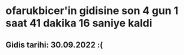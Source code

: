 # ofarukbicer'in gidisine son 4 gun 1 saat 41 dakika 16 saniye kaldi

## Gidis tarihi: 30.09.2022 :(